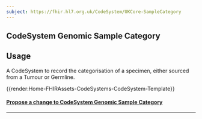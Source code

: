 ```yaml
---
subject: https://fhir.hl7.org.uk/CodeSystem/UKCore-SampleCategory
---
```


## CodeSystem Genomic Sample Category

<h2 id='non-fql-header'>Usage</h2>

<p>A CodeSystem to record the categorisation of a specimen, either sourced from a Tumour or Germline.</P>

{{render:Home-FHIRAssets-CodeSystems-CodeSystem-Template}}

<div id="Feedback" class="tabcontent">

<h4><a href='https://simplifier.net/HL7FHIRUKCoreR4/CodeSystem-UKCore-SampleCategory/~issues?level=File' target="_blank">Propose a change to CodeSystem Genomic Sample Category </a></h4>
</div>

---